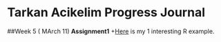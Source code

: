 ﻿

# Tarkan Acikelim Progress Journal








##Week 5 ( MArch 11)
**Assignment1**
+[Here](/pj-tarkanacikelim/files/journal_example.html) is my 1 interesting R example.

